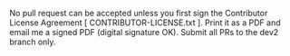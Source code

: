 No pull request can be accepted unless you first sign the Contributor License Agreement [ CONTRIBUTOR-LICENSE.txt ].  Print it as a PDF and email me a signed PDF (digital signature OK).  Submit all PRs to the dev2 branch only.
